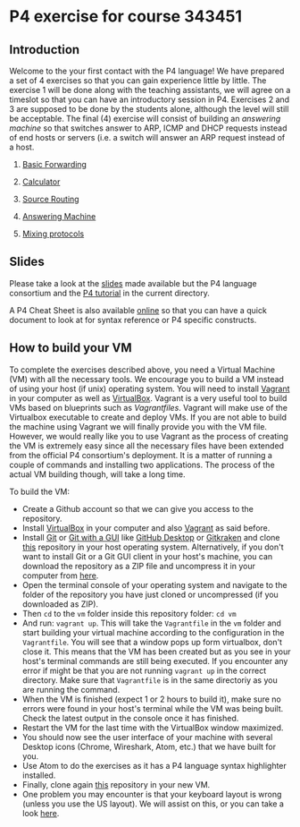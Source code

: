 # P4 exercise for course 343451

## Introduction

Welcome to the your first contact with the P4 language! We have prepared a set of 4 exercises so that you can gain experience little by little. The exercise 1 will be done along with the teaching assistants, we will agree on a timeslot so that you can have an introductory session in P4.  Exercises 2 and 3 are supposed to be done by the students alone, although the level will still be acceptable. The final (4) exercise will consist of building an *answering machine* so that switches answer to ARP, ICMP and DHCP requests instead of end hosts or servers (i.e. a switch will answer an ARP request instead of a host.

1. [Basic Forwarding](./exercises/1_basic)

2. [Calculator](./exercises/2_calc)

3. [Source Routing](./exercises/3_source_routing)

4. [Answering Machine](./exercises/4_final_exercise)

5. [Mixing protocols](./exercises/5_project)


## Slides

Please take a look at the [slides](http://bit.ly/p4d2-2018-spring) made available but the P4 language consortium and the [P4 tutorial](./P4_tutorial.pdf) in the current directory.

A P4 Cheat Sheet is also available [online](https://drive.google.com/file/d/1Z8woKyElFAOP6bMd8tRa_Q4SA1cd_Uva/view?usp=sharing)
so that you can have a quick document to look at for syntax reference or P4 specific constructs.

## How to build your VM

To complete the exercises described above, you need a Virtual Machine (VM) with all the necessary tools. We encourage you to build a VM instead of using your host (if unix) operating system. You will need to install [Vagrant](https://www.vagrantup.com/downloads.html) in your computer as well as [VirtualBox](https://www.virtualbox.org/wiki/Downloads). Vagrant is a very useful tool to build VMs based on blueprints such as *Vagrantfiles*. Vagrant will make use of the Virtualbox executable to create and deploy VMs. If you are not able to build the machine using Vagrant we will finally provide you with the VM file. However, we would really like you to use Vagrant as the process of creating the VM is extremely easy since all the necessary files have been extended from the official P4 consortium's deployment. It is a matter of running a couple of commands and installing two applications. The process of the actual VM building though, will take a long time.  

To build the VM:
- Create a Github account so that we can give you access to the repository.
- Install [VirtualBox](https://www.virtualbox.org/wiki/Downloads) in your computer and also [Vagrant](https://www.vagrantup.com/downloads.html) as said before.
- Install [Git](https://git-scm.com/downloads) or [Git with a GUI](https://git-scm.com/downloads/guis) like [GitHub Desktop](https://desktop.github.com/) or [Gitkraken](https://www.gitkraken.com/) and clone [this](https://github.com/ederollora/34351_P4_Student_Exercise) repository in your host operating system. Alternatively, if you don't want to install Git or a Git GUI client in your host's machine, you can download the repository as a ZIP file and uncompress it in your computer from [here](https://github.com/ederollora/34351_P4_Student_Exercise).
- Open the terminal console of your operating system and navigate to the folder of the repository you have just cloned or uncompressed (if you downloaded as ZIP).
- Then `cd` to the `vm` folder inside this repository folder: `cd vm`
- And run: `vagrant up`. This will take the `Vagrantfile` in the `vm` folder and start building your virtual machine according to the configuration in the `Vagrantfile`. You will see that a window pops up form virtualbox, don't close it. This means that the VM has been created but as you see in your host's terminal commands are still being executed. If you encounter any error if might be that you are not running `vagrant up` in the correct directory. Make sure that `Vagrantfile` is in the same directoriy as you are running the command.
- When the VM is finished (expect 1 or 2 hours to build it), make sure no errors were found in your host's terminal while the VM was being built. Check the latest output in the console once it has finished.
- Restart the VM for the last time with the VirtualBox window maximized.
- You should now see the user interface of your machine with several Desktop icons (Chrome, Wireshark, Atom, etc.) that we have built for you.
- Use Atom to do the exercises as it has a P4 language syntax highlighter installed.
- Finally, clone again [this](https://github.com/ederollora/34351_P4_Student_Exercise) repository in your new VM.
- One problem you may encounter is that your keyboard layout is wrong (unless you use the US layout). We will assist on this, or you can take a look [here](https://askubuntu.com/a/788319).
